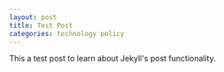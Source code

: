 ```yaml
---
layout: post
title: Test Post
categories: technology policy
---
```


This a test post to learn about Jekyll's post functionality.
